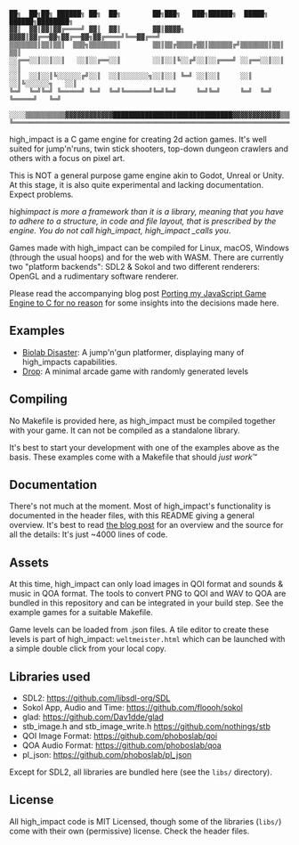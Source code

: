    ██╗  ██╗██╗ ██████╗ ██╗  ██╗        ██╗███╗   ███╗██████╗  █████╗  ██████╗████████╗
    ▓▓║  ▓▓║▓▓║▓▓╔════╝ ▓▓║  ▓▓║        ▓▓║▓▓▓▓╗ ▓▓▓▓║▓▓╔══▓▓╗▓▓╔══▓▓╗▓▓╔════╝╚══▓▓╔══╝
    ▒▒▒▒▒▒▒║▒▒║▒▒║  ▒▒▒╗▒▒▒▒▒▒▒║        ▒▒║▒▒╔▒▒▒▒╔▒▒║▒▒▒▒▒▒╔╝▒▒▒▒▒▒▒║▒▒║        ▒▒║
    ░░╔══░░║░░║░░║   ░░║░░╔══░░║        ░░║░░║╚░░╔╝░░║░░╔═══╝ ░░╔══░░║░░║        ░░║
    ░░║  ░░║░░║╚░░░░░░╔╝░░║  ░░║░░░░░░░╗░░║░░║ ╚═╝ ░░║░░║     ░░║  ░░║╚░░░░░░╗   ░░║
    ╚═╝  ╚═╝╚═╝ ╚═════╝ ╚═╝  ╚═╝╚══════╝╚═╝╚═╝     ╚═╝╚═╝     ╚═╝  ╚═╝ ╚═════╝   ╚═╝

    ░░░░▒▒▒▒▒▒▒▒▒▒▓▓▓▓▓▓▓▓▓▓▓▓██████████████████████████████▓▓▓▓▓▓▓▓▓▓▓▓▒▒▒▒▒▒▒▒▒▒░░░░╗
    ╚═════════════════════════════════════════════════════════════════════════════════╝

high_impact is a C game engine for creating 2d action games. It's well suited
for jump'n'runs, twin stick shooters, top-down dungeon crawlers and others with
a focus on pixel art.

This is NOT a general purpose game engine akin to Godot, Unreal or Unity. At
this stage, it is also quite experimental and lacking documentation. Expect
problems.

high*impact is more a framework than it is a library, meaning that you have to
adhere to a structure, in code and file layout, that is prescribed by the
engine. You do not call high_impact, high_impact \_calls you*.

Games made with high_impact can be compiled for Linux, macOS, Windows (through
the usual hoops) and for the web with WASM. There are currently two "platform
backends": SDL2 & Sokol and two different renderers: OpenGL and a rudimentary
software renderer.

Please read the accompanying blog post [Porting my JavaScript Game Engine to
C for no reason](https://phoboslab.org/log/2024/08/high_impact) for
some insights into the decisions made here.

## Examples

- [Biolab Disaster](https://github.com/phoboslab/high_biolab): A jump'n'gun
  platformer, displaying many of high_impacts capabilities.
- [Drop](https://github.com/phoboslab/high_drop): A minimal arcade game with
  randomly generated levels

## Compiling

No Makefile is provided here, as high_impact must be compiled together with your
game. It can not be compiled as a standalone library.

It's best to start your development with one of the examples above as the basis.
These examples come with a Makefile that should *just work*™

## Documentation

There's not much at the moment. Most of high_impact's functionality is
documented in the header files, with this README giving a general overview.
It's best to read [the blog post](https://phoboslab.org/log/2024/08/high_impact)
for an overview and the source for all the details: It's just ~4000 lines of
code.

## Assets

At this time, high_impact can only load images in QOI format and sounds & music
in QOA format. The tools to convert PNG to QOI and WAV to QOA are bundled in
this repository and can be integrated in your build step. See the example games
for a suitable Makefile.

Game levels can be loaded from .json files. A tile editor to create these levels
is part of high_impact: `weltmeister.html` which can be launched with a simple
double click from your local copy.

## Libraries used

- SDL2: https://github.com/libsdl-org/SDL
- Sokol App, Audio and Time: https://github.com/floooh/sokol
- glad: https://github.com/Dav1dde/glad
- stb_image.h and stb_image_write.h https://github.com/nothings/stb
- QOI Image Format: https://github.com/phoboslab/qoi
- QOA Audio Format: https://github.com/phoboslab/qoa
- pl_json: https://github.com/phoboslab/pl_json

Except for SDL2, all libraries are bundled here (see the `libs/` directory).

## License

All high_impact code is MIT Licensed, though some of the libraries (`libs/`)
come with their own (permissive) license. Check the header files.
